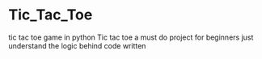 # Tic_Tac_Toe
tic tac toe game in python
Tic tac toe a must do project for beginners just understand the logic behind code written
